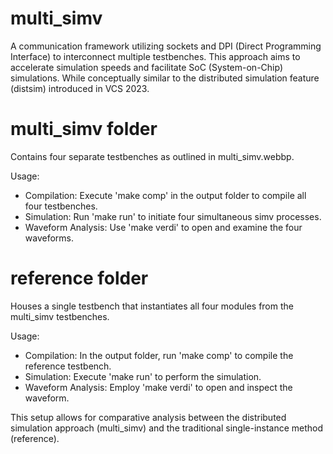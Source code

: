 # multi_simv
A communication framework utilizing sockets and DPI (Direct Programming Interface) to interconnect multiple testbenches. This approach aims to accelerate simulation speeds and facilitate SoC (System-on-Chip) simulations. While conceptually similar to the distributed simulation feature (distsim) introduced in VCS 2023.

# multi_simv folder
Contains four separate testbenches as outlined in multi_simv.webbp.

Usage:
- Compilation: Execute 'make comp' in the output folder to compile all four testbenches.
- Simulation: Run 'make run' to initiate four simultaneous simv processes.
- Waveform Analysis: Use 'make verdi' to open and examine the four waveforms.

# reference folder
Houses a single testbench that instantiates all four modules from the multi_simv testbenches.

Usage:
- Compilation: In the output folder, run 'make comp' to compile the reference testbench.
- Simulation: Execute 'make run' to perform the simulation.
- Waveform Analysis: Employ 'make verdi' to open and inspect the waveform.

This setup allows for comparative analysis between the distributed simulation approach (multi_simv) and the traditional single-instance method (reference).

